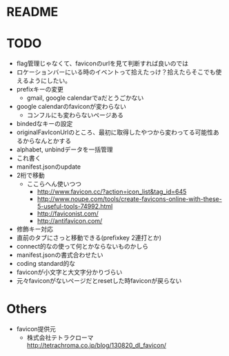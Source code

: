 # README

# TODO
* flag管理じゃなくて、faviconのurlを見て判断すれば良いのでは
* ロケーションバーにいる時のイベントって拾えたっけ？拾えたらそこでも使えるようにしたい。
* prefixキーの変更
    * gmail, google calendarでaだとうごかない
* google calendarのfaviconが変わらない
    * コンフルにも変わらないページある
* bindedなキーの設定
* originalFavIconUrlのところ、最初に取得したやつから変わってる可能性あるからなんとかする
* alphabet, unbindデータを一括管理
* これ書く
* manifest.jsonのupdate
* 2桁で移動
    * ここらへん使いつつ
        * http://www.favicon.cc/?action=icon_list&tag_id=645
        * http://www.noupe.com/tools/create-favicons-online-with-these-5-useful-tools-74992.html
        * http://faviconist.com/
        * http://antifavicon.com/
* 修飾キー対応
* 直前のタブにさっと移動できる(prefixkey 2連打とか)
* connect的なの使って何とかならないものかしら
* manifest.jsonの書式合わせたい
* coding standard的な
* faviconが小文字と大文字分かりづらい
* 元々faviconがないページだとresetした時faviconが戻らない


# Others
* favicon提供元
    * 株式会社テトラクローマ http://tetrachroma.co.jp/blog/130820_dl_favicon/
